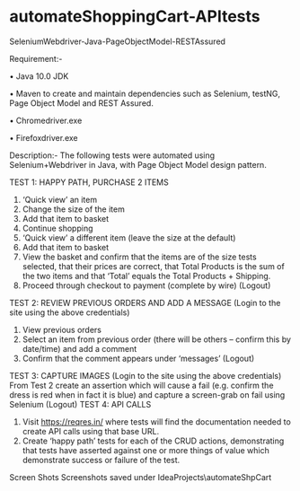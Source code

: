 # automateShoppingCart-APItests
SeleniumWebdriver-Java-PageObjectModel-RESTAssured

Requirement:-

•	Java 10.0 JDK

•	Maven to create and maintain dependencies such as Selenium, testNG, Page Object Model and REST Assured.

•	Chromedriver.exe

•	Firefoxdriver.exe 


Description:-
The following   tests were automated using Selenium+Webdriver in Java, with Page Object Model design pattern.

TEST 1: HAPPY PATH, PURCHASE 2 ITEMS 
1. ‘Quick view’ an item 
2. Change the size of the item 
3. Add that item to basket 
4. Continue shopping 
5. ‘Quick view’ a different item (leave the size at the default) 
6. Add that item to basket 
7. View the basket and confirm that the items are of the size tests selected, that their prices are correct, that Total Products is the sum of the two items and that ‘Total’ equals the Total Products + Shipping. 
8. Proceed through checkout to payment (complete by wire) 
(Logout) 

TEST 2: REVIEW PREVIOUS ORDERS AND ADD A MESSAGE 
(Login to the site using the above credentials) 
1. View previous orders 
2. Select an item from previous order (there will be others – confirm this by date/time) and add a comment 
3. Confirm that the comment appears under ‘messages’ 
(Logout) 

TEST 3: CAPTURE IMAGES 
(Login to the site using the above credentials) 
From Test 2 create an assertion which will cause a fail (e.g. confirm the dress is red when in fact it is blue) and capture a screen-grab on fail using Selenium 
(Logout) 
TEST 4: API CALLS 
1. Visit https://reqres.in/ where tests will find the documentation needed to create API calls using that base URL. 
2. Create ‘happy path’ tests for each of the CRUD actions, demonstrating that tests have asserted against one or more things of value which demonstrate success or failure of the test. 

Screen Shots
Screenshots saved under IdeaProjects\automateShpCart
